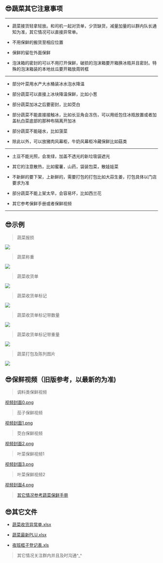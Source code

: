 ## 😎蔬菜其它注意事项

----

+ 蔬菜接货轻拿轻放。和司机一起对货单，少货缺货，减量加量的以群内队长通知为准，其它情况可以直接异常单。

+ 不用保鲜的搬货至相应位置

+ 保鲜的留在外面保鲜

+ 泡沫箱的密封的可以不用打开保鲜，破损的泡沫箱要开箱换冰瓶并且密封。特殊的泡沫箱装的本地丝瓜要开箱放周转框

----

+ 部分叶菜用水产大水桶装冰水泡水降温

+ 部分蔬菜可以直接上冰块降温保鲜，比如小葱

+ 部分蔬菜加冰之后要密封，比如茭白

+ 部分蔬菜不能直接接触冰，比如长豆角会冻伤，可以用纸包住冰瓶放置或者加盖杭白菜底部的那种布隔离开加冰

+ 部分蔬菜不能碰水，比如菠菜

+ 除此以外，可以放猪肉风幕柜，牛奶风幕柜冷藏保鲜比如菇类

----

+ 土豆不能光照，会发绿，加盖不透光的新垃圾袋遮光

+ 其它的注意散热，比如蜜薯，山药，袋装包菜，散娃娃菜

+ 不新鲜的要下架，上新鲜的，需要打包的打包比如大蒜生姜，打包具体以门店要求为准

+ 部分蔬菜不能上架太早，会容易坏，比如西兰花

+ 其它参考保鲜手册或者保鲜视频

----

## 😎示例

> 蔬菜报损

![](https://gitcode.net/GaloisField/WORKFLOWS4COMPANY/-/raw/master/resources/pic/common/示例蔬菜报损.jpeg)

> 蔬菜称重

![](https://gitcode.net/GaloisField/WORKFLOWS4COMPANY/-/raw/master/resources/pic/common/示例蔬菜称重.jpeg)

> 蔬菜收货单

![](https://gitcode.net/GaloisField/WORKFLOWS4COMPANY/-/raw/master/resources/pic/common/示例蔬菜收货单.jpeg)

> 蔬菜收货单标记

![](https://gitcode.net/GaloisField/WORKFLOWS4COMPANY/-/raw/master/resources/pic/common/示例蔬菜收货单标记.jpeg)

> 蔬菜收货单标记带数量

![](https://gitcode.net/GaloisField/WORKFLOWS4COMPANY/-/raw/master/resources/pic/common/示例蔬菜收货单标记带数量.jpeg)

> 蔬菜收货单标记带重量

![](https://gitcode.net/GaloisField/WORKFLOWS4COMPANY/-/raw/master/resources/pic/common/示例蔬菜收货单标记带重量.jpeg)

> 蔬菜打包及陈列图片

![](https://gitcode.net/GaloisField/WORKFLOWS4COMPANY/-/raw/master/resources/pic/common/示例蔬菜打包及陈列图片.jpeg)

## 😎保鲜视频（旧版参考，以最新的为准)

>  调料类保鲜视频

[视频封面0.png](https://gitcode.net/GaloisField/WORKFLOWS4COMPANY/-/raw/master/resources/pic/common/调料类保鲜.mp4")

>  茄子保鲜视频

[视频封面1.png](https://gitcode.net/GaloisField/WORKFLOWS4COMPANY/-/raw/master/resources/pic/common/茄子保鲜.mp4")

>  茭白保鲜视频

[视频封面2.png](https://gitcode.net/GaloisField/WORKFLOWS4COMPANY/-/raw/master/resources/pic/common/茭白保鲜.mp4")

>  叶菜保鲜视频1

[视频封面3.png](https://gitcode.net/GaloisField/WORKFLOWS4COMPANY/-/raw/master/resources/pic/common/叶菜保鲜1.mp4")

>  叶菜保鲜视频2

[视频封面4.png](https://gitcode.net/GaloisField/WORKFLOWS4COMPANY/-/raw/master/resources/pic/common/叶菜保鲜2.mp4")

> [其它情况参考蔬菜保鲜手册](./initwithmarkdown/common/蔬菜保鲜手册.md)

## 😎其它文件

* <p><a href="https://gitcode.net/GaloisField/WORKFLOWS4COMPANY/-/raw/master/resources/files/official/蔬菜收货异常单.xlsx">蔬菜收货异常单.xlsx</a></p>
* <p><a href="https://gitcode.net/GaloisField/WORKFLOWS4COMPANY/-/raw/master/resources/files/official/蔬菜最新PLU.xlsx">蔬菜最新PLU.xlsx</a></p>
* <p><a href="https://gitcode.net/GaloisField/WORKFLOWS4COMPANY/-/raw/master/resources/files/official/夜班框子登记表.xls">夜班框子登记表.xls</a></p>

> 其它情况关注群内并且及时沟通^_^

